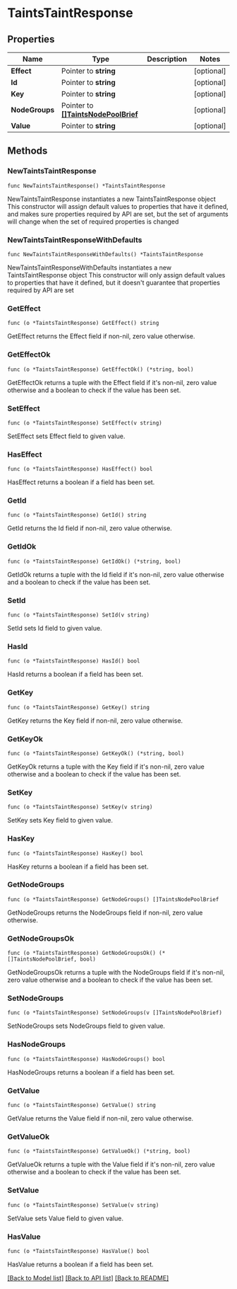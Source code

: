 # TaintsTaintResponse

## Properties

Name | Type | Description | Notes
------------ | ------------- | ------------- | -------------
**Effect** | Pointer to **string** |  | [optional] 
**Id** | Pointer to **string** |  | [optional] 
**Key** | Pointer to **string** |  | [optional] 
**NodeGroups** | Pointer to [**[]TaintsNodePoolBrief**](TaintsNodePoolBrief.md) |  | [optional] 
**Value** | Pointer to **string** |  | [optional] 

## Methods

### NewTaintsTaintResponse

`func NewTaintsTaintResponse() *TaintsTaintResponse`

NewTaintsTaintResponse instantiates a new TaintsTaintResponse object
This constructor will assign default values to properties that have it defined,
and makes sure properties required by API are set, but the set of arguments
will change when the set of required properties is changed

### NewTaintsTaintResponseWithDefaults

`func NewTaintsTaintResponseWithDefaults() *TaintsTaintResponse`

NewTaintsTaintResponseWithDefaults instantiates a new TaintsTaintResponse object
This constructor will only assign default values to properties that have it defined,
but it doesn't guarantee that properties required by API are set

### GetEffect

`func (o *TaintsTaintResponse) GetEffect() string`

GetEffect returns the Effect field if non-nil, zero value otherwise.

### GetEffectOk

`func (o *TaintsTaintResponse) GetEffectOk() (*string, bool)`

GetEffectOk returns a tuple with the Effect field if it's non-nil, zero value otherwise
and a boolean to check if the value has been set.

### SetEffect

`func (o *TaintsTaintResponse) SetEffect(v string)`

SetEffect sets Effect field to given value.

### HasEffect

`func (o *TaintsTaintResponse) HasEffect() bool`

HasEffect returns a boolean if a field has been set.

### GetId

`func (o *TaintsTaintResponse) GetId() string`

GetId returns the Id field if non-nil, zero value otherwise.

### GetIdOk

`func (o *TaintsTaintResponse) GetIdOk() (*string, bool)`

GetIdOk returns a tuple with the Id field if it's non-nil, zero value otherwise
and a boolean to check if the value has been set.

### SetId

`func (o *TaintsTaintResponse) SetId(v string)`

SetId sets Id field to given value.

### HasId

`func (o *TaintsTaintResponse) HasId() bool`

HasId returns a boolean if a field has been set.

### GetKey

`func (o *TaintsTaintResponse) GetKey() string`

GetKey returns the Key field if non-nil, zero value otherwise.

### GetKeyOk

`func (o *TaintsTaintResponse) GetKeyOk() (*string, bool)`

GetKeyOk returns a tuple with the Key field if it's non-nil, zero value otherwise
and a boolean to check if the value has been set.

### SetKey

`func (o *TaintsTaintResponse) SetKey(v string)`

SetKey sets Key field to given value.

### HasKey

`func (o *TaintsTaintResponse) HasKey() bool`

HasKey returns a boolean if a field has been set.

### GetNodeGroups

`func (o *TaintsTaintResponse) GetNodeGroups() []TaintsNodePoolBrief`

GetNodeGroups returns the NodeGroups field if non-nil, zero value otherwise.

### GetNodeGroupsOk

`func (o *TaintsTaintResponse) GetNodeGroupsOk() (*[]TaintsNodePoolBrief, bool)`

GetNodeGroupsOk returns a tuple with the NodeGroups field if it's non-nil, zero value otherwise
and a boolean to check if the value has been set.

### SetNodeGroups

`func (o *TaintsTaintResponse) SetNodeGroups(v []TaintsNodePoolBrief)`

SetNodeGroups sets NodeGroups field to given value.

### HasNodeGroups

`func (o *TaintsTaintResponse) HasNodeGroups() bool`

HasNodeGroups returns a boolean if a field has been set.

### GetValue

`func (o *TaintsTaintResponse) GetValue() string`

GetValue returns the Value field if non-nil, zero value otherwise.

### GetValueOk

`func (o *TaintsTaintResponse) GetValueOk() (*string, bool)`

GetValueOk returns a tuple with the Value field if it's non-nil, zero value otherwise
and a boolean to check if the value has been set.

### SetValue

`func (o *TaintsTaintResponse) SetValue(v string)`

SetValue sets Value field to given value.

### HasValue

`func (o *TaintsTaintResponse) HasValue() bool`

HasValue returns a boolean if a field has been set.


[[Back to Model list]](../README.md#documentation-for-models) [[Back to API list]](../README.md#documentation-for-api-endpoints) [[Back to README]](../README.md)


